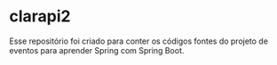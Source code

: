 # clarapi2

Esse repositório foi criado para conter os códigos fontes do projeto de eventos para aprender Spring com Spring Boot.
